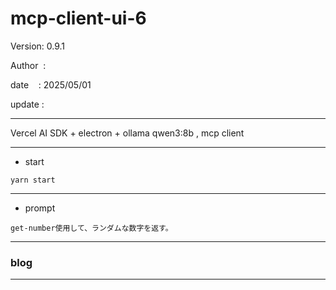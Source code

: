 ﻿# mcp-client-ui-6

 Version: 0.9.1

 Author  : 

 date    : 2025/05/01
 
 update  :

***
Vercel AI SDK + electron + ollama qwen3:8b ,  mcp client

***
* start
```
yarn start
```

***
* prompt
```
get-number使用して、ランダムな数字を返す。
```

***
### blog 

***

